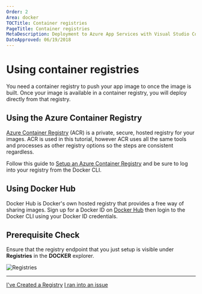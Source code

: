 ```yaml
---
Order: 2
Area: docker
TOCTitle: Container registries
PageTitle: Container registries
MetaDescription: Deployment to Azure App Services with Visual Studio Code
DateApproved: 06/19/2018
---
```

# Using container registries

You need a container registry to push your app image to once the image is built. Once your image is available in a container registry, you will deploy directly from that registry.

## Using the Azure Container Registry

[Azure Container Registry](https://azure.microsoft.com/en-us/services/container-registry/) (ACR) is a private, secure, hosted registry for your images. ACR is used in this tutorial, however ACR uses all the same tools and processes as other registry options so the steps are consistent regardless.

Follow this guide to [Setup an Azure Container Registry](https://docs.microsoft.com/en-us/azure/container-registry/container-registry-get-started-portal) and be sure to log into your registry from the Docker CLI.

## Using Docker Hub

Docker Hub is Docker's own hosted registry that provides a free way of sharing images. Sign up for a Docker ID on [Docker Hub](https://hub.docker.com/) then login to the Docker CLI using your Docker ID credentials.

## Prerequisite Check

Ensure that the registry endpoint that you just setup is visible under **Registries** in the **DOCKER** explorer.

![Registries](images/docker-extension/registries.png)

----

<a class="tutorial-next-btn" href="/tutorials/docker-extension/containerize-app">I've Created a Registry</a>
<a class="tutorial-feedback-btn" onclick="reportIssue('docker-extension', 'getting-started')" href="javascript:void(0)">I ran into an issue</a>

